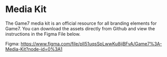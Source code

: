 # Media Kit

The Game7 media kit is an official resource for all branding elements for Game7. You can download the assets directly from Github and view the instructions in the Figma File below.

Figma: https://www.figma.com/file/plI51uqsSpLwwKu8ijBFvA/Game7%3A-Media-Kit?node-id=0%3A1
